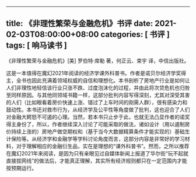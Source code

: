 
---
title: 《非理性繁荣与金融危机》书评
date: 2021-02-03T08:00:00+08:00
categories: [ 书评 ]
tags: [ 响马读书 ]
---

《非理性繁荣与金融危机》[美] 罗伯特·席勒 著，何正云、束宇 译，中信出版社。

这是一本值得在魔幻2021年阅读的经济学课外科普书。作者是诺贝尔经济学奖得主，全书也因此充满着领域权威的自信和理想化。本书剖析了房地产行业是如何让人们非理性地轻信该行业只涨不跌、过度泡沫化的过程，并由此将次贷危机也归咎至同样原因。与其他同领域书籍一样，这部分批判内容写得深刻，尤其对深受其害的人们（比如眼看着房价快速上涨、错过了上车时间的刚需人群），很有感染力和鼓动性。本书还对救市行为，从经济学及公平性等角度做了批判，这也迎合了人们对金融大鳄怒不可遏的心理。当然，若本书只止步于此，也就无法凸显作者的诺奖得主身份了，所以，作者继续深入讨论了可能采取的做法，诸如设计（用以遏制房价持续上涨的）房地产做空期权和（基于当今大数据精算条件才能实现的）基础生计保险等。从经济学和金融学等学科讨论角度而言，这部分内容是非常好的学习材料，对于理解相应的金融衍生品，实在是理想的“课外科普书”。然而，之所以推荐在魔幻2021年来阅读，是因为只有亲眼见过自媒体新闻上报道了华尔街“玩不起就直接拔网线”的做法后，才能真正理解，其实所有经济规则都只在一定范围内才能按预期运行。
